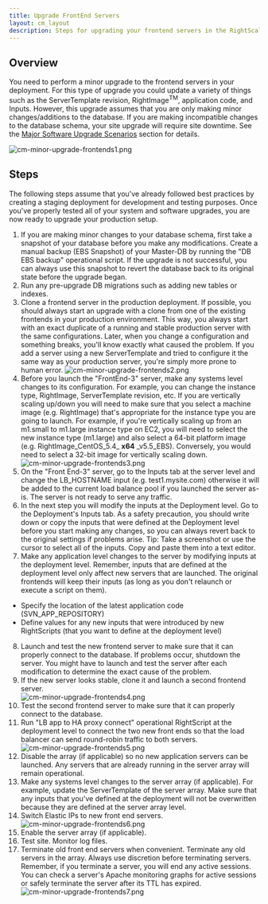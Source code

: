 ```yaml
---
title: Upgrade FrontEnd Servers
layout: cm_layout
description: Steps for upgrading your frontend servers in the RightScale Cloud Management Platform. This upgrade assumes that you are only making minor changes/additions to the database.
---
```


## Overview

You need to perform a minor upgrade to the frontend servers in your deployment. For this type of upgrade you could update a variety of things such as the ServerTemplate revision, RightImage<sup>TM</sup>, application code, and Inputs. However, this upgrade assumes that you are only making minor changes/additions to the database. If you are making incompatible changes to the database schema, your site upgrade will require site downtime. See the [Major Software Upgrade Scenarios](/cm/management_guide/major_software_upgrade_scenarios.html) section for details.  

![cm-minor-upgrade-frontends1.png](/img/cm-minor-upgrade-frontends1.png)

## Steps

The following steps assume that you've already followed best practices by creating a staging deployment for development and testing purposes. Once you've properly tested all of your system and software upgrades, you are now ready to upgrade your production setup.

1. If you are making minor changes to your database schema, first take a snapshot of your database before you make any modifications. Create a manual backup (EBS Snapshot) of your Master-DB by running the "DB EBS backup" operational script. If the upgrade is not successful, you can always use this snapshot to revert the database back to its original state before the upgrade began.
2. Run any pre-upgrade DB migrations such as adding new tables or indexes.
3. Clone a frontend server in the production deployment. If possible, you should always start an upgrade with a clone from one of the existing frontends in your production environment. This way, you always start with an exact duplicate of a running and stable production server with the same configurations. Later, when you change a configuration and something breaks, you'll know exactly what caused the problem. If you add a server using a new ServerTemplate and tried to configure it the same way as your production server, you're simply more prone to human error.
  ![cm-minor-upgrade-frontends2.png](/img/cm-minor-upgrade-frontends2.png)  
4. Before you launch the "FrontEnd-3" server, make any systems level changes to its configuration. For example, you can change the instance type, RightImage, ServerTemplate revision, etc. If you are vertically scaling up/down you will need to make sure that you select a machine image (e.g. RightImage) that's appropriate for the instance type you are going to launch. For example, if you're vertically scaling up from an m1.small to m1.large instance type on EC2, you will need to select the new instance type (m1.large) and also select a 64-bit platform image (e.g. RightImage\_CentOS\_5.4\_ **x64** \_v5.5\_EBS). Conversely, you would need to select a 32-bit image for vertically scaling down.<br>
  ![cm-minor-upgrade-frontends3.png](/img/cm-minor-upgrade-frontends3.png)
5. On the "Front End-3" server, go to the Inputs tab at the server level and change the LB\_HOSTNAME input (e.g. test1.mysite.com) otherwise it will be added to the current load balance pool if you launched the server as-is. The server is not ready to serve any traffic.
6. In the next step you will modify the inputs at the Deployment level. Go to the Deployment's Inputs tab. As a safety precaution, you should write down or copy the inputs that were defined at the Deployment level before you start making any changes, so you can always revert back to the original settings if problems arise. Tip: Take a screenshot or use the cursor to select all of the inputs. Copy and paste them into a text editor.
7. Make any application level changes to the server by modifying inputs at the deployment level. Remember, inputs that are defined at the deployment level only affect new servers that are launched. The original frontends will keep their inputs (as long as you don't relaunch or execute a script on them).
  - Specify the location of the latest application code (SVN\_APP\_REPOSITORY)
  - Define values for any new inputs that were introduced by new RightScripts (that you want to define at the deployment level)
8. Launch and test the new frontend server to make sure that it can properly connect to the database. If problems occur, shutdown the server. You might have to launch and test the server after each modification to determine the exact cause of the problem.
9. If the new server looks stable, clone it and launch a second frontend server.  
  ![cm-minor-upgrade-frontends4.png](/img/cm-minor-upgrade-frontends4.png)
10. Test the second frontend server to make sure that it can properly connect to the database.
11. Run "LB app to HA proxy connect" operational RightScript at the deployment level to connect the two new front ends so that the load balancer can send round-robin traffic to both servers.  
  ![cm-minor-upgrade-frontends5.png](/img/cm-minor-upgrade-frontends5.png)
12. Disable the array (if applicable) so no new application servers can be launched. Any servers that are already running in the server array will remain operational.
13. Make any systems level changes to the server array (if applicable). For example, update the ServerTemplate of the server array. Make sure that any inputs that you've defined at the deployment will not be overwritten because they are defined at the server array level.
14. Switch Elastic IPs to new front end servers.  
  ![cm-minor-upgrade-frontends6.png](/img/cm-minor-upgrade-frontends6.png)
15. Enable the server array (if applicable).
16. Test site. Monitor log files.
17. Terminate old front end servers when convenient. Terminate any old servers in the array. Always use discretion before terminating servers. Remember, if you terminate a server, you will end any active sessions. You can check a server's Apache monitoring graphs for active sessions or safely terminate the server after its TTL has expired.  
  ![cm-minor-upgrade-frontends7.png](/img/cm-minor-upgrade-frontends7.png)

